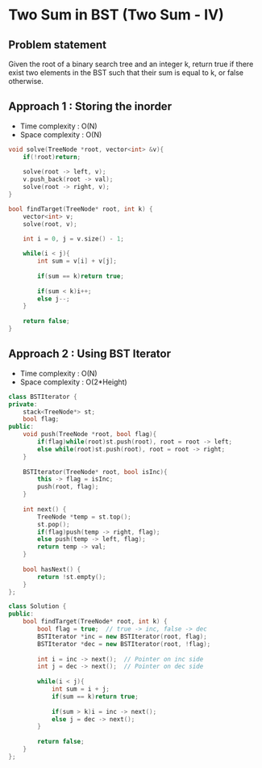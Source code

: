 # Two Sum in BST (Two Sum - IV)

## Problem statement

Given the root of a binary search tree and an integer k, return true if there exist two elements in the BST such that their sum is equal to k, or false otherwise.

## Approach 1 : Storing the inorder

- Time complexity : O(N) 
- Space complexity : O(N)

```cpp
void solve(TreeNode *root, vector<int> &v){
    if(!root)return;
    
    solve(root -> left, v);
    v.push_back(root -> val);
    solve(root -> right, v);
}

bool findTarget(TreeNode* root, int k) {
    vector<int> v;
    solve(root, v);

    int i = 0, j = v.size() - 1;
    
    while(i < j){
        int sum = v[i] + v[j];
        
        if(sum == k)return true;
        
        if(sum < k)i++;
        else j--;
    }
    
    return false;
}
```

## Approach 2 : Using BST Iterator

- Time complexity : O(N) 
- Space complexity : O(2\*Height)

```cpp
class BSTIterator {
private: 
    stack<TreeNode*> st;
    bool flag;
public:
    void push(TreeNode *root, bool flag){
        if(flag)while(root)st.push(root), root = root -> left;
        else while(root)st.push(root), root = root -> right;
    }
    
    BSTIterator(TreeNode* root, bool isInc){
        this -> flag = isInc;
        push(root, flag);
    }
    
    int next() {
        TreeNode *temp = st.top();
        st.pop();
        if(flag)push(temp -> right, flag);
        else push(temp -> left, flag);
        return temp -> val;
    }
    
    bool hasNext() {
        return !st.empty();
    }
};

class Solution {
public:
    bool findTarget(TreeNode* root, int k) {
        bool flag = true;  // true -> inc, false -> dec
        BSTIterator *inc = new BSTIterator(root, flag);
        BSTIterator *dec = new BSTIterator(root, !flag);
        
        int i = inc -> next();  // Pointer on inc side
        int j = dec -> next();  // Pointer on dec side
        
        while(i < j){
            int sum = i + j;
            if(sum == k)return true;
            
            if(sum > k)i = inc -> next();
            else j = dec -> next();
        }
        
        return false;
    }
};
```